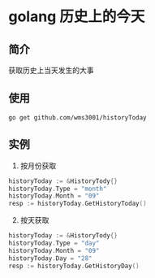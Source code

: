 # golang 历史上的今天
## 简介
获取历史上当天发生的大事
## 使用
```
go get github.com/wms3001/historyToday
```
## 实例
1. 按月份获取
```go
historyToday := &HistoryTody{}
historyToday.Type = "month"
historyToday.Month = "09"
resp := historyToday.GetHistoryToday()
```
2. 按天获取
```go
historyToday := &HistoryTody{}
historyToday.Type = "day"
historyToday.Month = "09"
historyToday.Day = "28"
resp := historyToday.GetHistoryDay()
```
